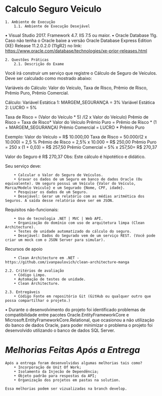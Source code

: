 # Calculo Seguro Veiculo

	1. Ambiente de Execução
		1.1. Ambiente de Execução Desejável
• Visual Studio 2017. Framework 4.7. IIS 7.5 ou maior. • Oracle Database 11g. Caso não tenha o Oracle baixe a versão Oracle Database Express Edition (XE) Release 11.2.0.2.0 (11gR2) no link: https://www.oracle.com/database/technologies/xe-prior-releases.html

	2. Questões Práticas
		2.1. Descrição do Exame
Você irá construir um serviço que registre o Cálculo de Seguro de Veículos. Deve ser calculado como mostrado abaixo:

Variáveis do Cálculo: Valor do Veículo, Taxa de Risco, Prêmio de Risco, Prêmio Puro, Prêmio Comercial.

Cálculo: Variável Estática 1: MARGEM_SEGURANÇA = 3% Variável Estática 2: LUCRO = 5%

Taxa de Risco = (Valor do Veículo * 5) /(2 x Valor do Veículo) Prêmio de Risco = Taxa de Risco* Valor do Veículo Prêmio Puro = Prêmio de Risco * (1 + MARGEM_SEGURANÇA) Prêmio Comercial = LUCRO * Prêmio Puro

Exemplo: Valor do Veículo = R$ 10.000,00 Taxa de Risco = 50.000/(2 x 10.000) = 2,5 % Prêmio de Risco = 2,5% x 10.000 = R$ 250,00 Prêmio Puro = 250 x (1 + 0,03) = R$ 257,50 Prêmio Comercial = 5% x 257,50= R$ 270,37

Valor do Seguro é R$ 270,37 Obs: Este cálculo é hipotético e didático.

Seu serviço deve:

		• Calcular o Valor do Seguro de Veículos. 
		• Gravar os dados de um Seguro em banco de dados Oracle (Ou equivalente). Um seguro possui um Veículo {Valor do Veículo, Marca/Modelo Veiculo} e um Segurado {Nome, CPF, idade}. 
		• Pesquisar os dados de um Seguro. 
		• Desejável: Gerar um relatório com as médias aritmética dos Seguros. A saída desse relatório deve ser em JSON.

Requisitos não-funcionais:

		• Uso de tecnologia .NET | MVC | Web API. 
		• Organização do domínio com uso de arquitetura limpa (Clean Architecture). 
		• Testes de unidade automatizado do cálculo do seguro. 
		• Desejável: Dados do Segurado vem de um serviço REST. (Você pode criar um mock com o JSON Server para simular).

Recursos de apoio

		• Clean Architecture em .NET - https://github.com/ivanpaulovich/clean-architecture-manga

	2.2. Critérios de avaliação
		• Código Limpo. 
		• Automação de testes de unidade. 
		• Clean Architecture.

	2.3. Entregáveis
		• Código Fonte em repositório Git (GitHub ou qualquer outro que possa compartilhar o projeto.)
		
		
• Durante o desenvolvimento do projeto foi identificado problemas de compatibilidade entre pacotes Oracle.EntityFrameworkCore e Microsoft.EntityFrameworkCore.Relational, que ocasionou a não utilização do banco de dados Oracle, para poder minimizar o problema o projeto foi desenvolvido utilizando o banco de dados SQL Server. 		
		
#	***Melhorias Feitas Após a Entrega***
	Após a entrega foram desenvolvidas algumas melhorias tais como?
		• Incorporação de Unit Of Work;
		• Isolamento da Injecão de Dependência;
		• Objeto padrão para respostas da API;
		• Organização dos projetos em pastas na solution.
		
	Essa melhorias podem ser vizualizadas na branch develop.		
		
